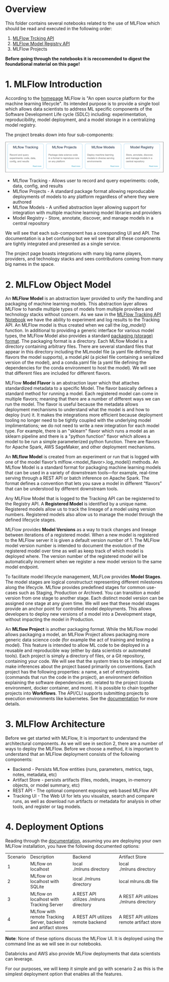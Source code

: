 # Overview

This folder contains several notebooks related to the use of MLFlow which should be read and executed in the following order:

1. [MLFlow Trcking API](MLFlow%20Tracking%20Api.ipynb)
2. [MLFlow Model Registry API](MLFLow%20MModel%20Registry%20API.ipynb)
3. MLFlow Projects

**Before going through the notebooks it is reccomended to digest the foundational material on this page!**

# 1. MLFlow Introduction

According to the [homepage](https://mlflow.org/) MLFlow is "An open source platform for the machine learning lifecycle". Its intended purpose is to provide a single tool which allows data scientists to address ML specific components of the Software Development Life cycle (SDLC) including: experimentation, reproducibility, model deployment, and a model storage in a centralizing model registry.

The project breaks down into four sub-components:

<center><img src="images/mlflow_components.png"></center>

- MLflow Tracking - Allows user to record and query experiments: code, data, config, and results
- MLflow Projects - A standard package format allowing reproducable deployments of models to any platform regardless of where they were authored
- MLflow Models - A unified abstraction layer allowing support for integration with multiple machine learning model libraries and providers
- Model Registry - Store, annotate, discover, and manage models in a central repository

We will see that each sub-component has a coresponding UI and API. The documentation is a bet confusing but we wil see that all these components are tightly integrated and presented as a single service.

The project page boasts integrations with many big name players, providers, and technology stacks and sees contributions coming from many big names in the space.

# 2. MLFLow Object Model

An **MLFlow Model** is an abstraction layer provided to unify the handling and packaging of machine learning models. This abstraction layer allows MLFlow to handle multiple types of models from multiple providers and technology stacks without concern. As we saw in the [MLFlow Tracking API Notebook](MLFLlow%20Tracking%20API.ipynb) we have the ability to experiment and log results to the Tracking API. An MLFlow model is thus created when we call the *log_model()* function. In additional to providing a generic interface for various model types, the MLFlow Model also provides a standard [packaging (storage) format](https://mlflow.org/docs/latest/models.html). The packaging format is a directory. Each MLflow Model is a directory containing arbitrary files. There are several standard files that appear in this directory including the MLmodel file (a yaml file defining the flavors the model supports), a model.pkl (a pickel file containing a serialized version of the model), and a conda.yaml file (a yaml file defining the dependencies for the conda environment to host the model). We will see that different files are included for different flavors.

MLFlow **Model Flavor** is an abstraction layer which that attaches standardized metadata to a specific Model. The flavor basically defines a standard method for running a model. Each registered model can come in multiple flavors; meaning that there are a number of different ways we can run the model. The flavor is useful because the metadata allows deployment mechanisms to understand what the model is and how to deploy (run) it. It makes the integrations more efficient because deployment tooling no longer need to be tightly coupled with the underlying model implimentations; we do not need to write a new integration for each model type. For example, there is an "sklearn" flavor which runs a model as an sklearn pipeline and there is a "python function" flavor which allows a model to be run a simple parameterized python function. There are flavors for Apache Spark, AWS SageMaker, and other deployment mechanisms.

An **MLflow Model** is created from an experiment or run that is logged with one of the model flavor’s mlflow.<model_flavor>.log_model() methods. An MLflow Model is a standard format for packaging machine learning models that can be used in a variety of downstream tools—for example, real-time serving through a REST API or batch inference on Apache Spark. The format defines a convention that lets you save a model in different “flavors” that can be understood by different downstream tools.

Any MLFlow Model that is logged to the Tracking API can be registerred to the Registry API. A **Registered Model** is identified by a unique name. Registered models allow us to track the lineage of a model using version numbers. Registered models also allow us to manage the model through the defined lifecycle stages.

MLFlow provides **Model Versions** as a way to track changes and lineage between iterations of a registered model. When a new model is registered to the MLFlow server it is given a default version number of 1. The MLFlow model version number is intended to document the evolution of the registered model over time as well as keep track of which model is deployed where. The version number of the registered model will be automatically increment when we register a new model version to the same model endpoint.

To facilitate model lifecycle management, MLFLow provides **Model Stages**. The model stages are logical constructuct representing different milestones along the lifecycle. MLflow provides predefined stages for common use-cases such as Staging, Production or Archived. You can transition a model version from one stage to another stage. Each distinct model version can be assigned one stage at any given time. We will see that these model stages provide an anchor point for controlled model deployments. This allows developers to deploy new versions of a model into a Development stage, without impacting the model in Production.

An **MLflow Project** is another packaging format. While the MLFlow model allows packaging a model, an MLFlow Project allows packaging more generic data science code (for example the act of training and testing a model). This feature is intended to allow ML code to be deployed in a reusable and reproducible way (either by data scientists or automated tools). Each project is simply a directory of files, or a Git repository, containing your code. We will see that the system tries to be intelegent and make inferences about the project based primarily on conventions. Each project has the following properties: a name, a set of entrypoints (commands that run the code in the project), an environment definition explaining the software dependencies etc. related to the project (conda environment, docker container, and more). It is possible to chain together projects into **Workflows**. The API/CLI supports submitting projects to execution environments like kubernetes. See the [documentation](https://mlflow.org/docs/latest/projects.html) for more details.

# 3. MLFlow Architecture

Before we get started with MLFlow, It is important to understand the architectural components. As we will see in section 2, there are a number of ways to deploy the MLFlow. Before we choose a method, it is important to understand that an MLFlow deployment consists of the following components:
- Backend - Persists MLflow entities (runs, parameters, metrics, tags, notes, metadata, etc)
- Artifact Store - persists artifacts (files, models, images, in-memory objects, or model summary, etc)
- REST API - The optional component exposing web based MLFlow API
- Tracking UI - The Web UI for lets you visualize, search and compare runs, as well as download run artifacts or metadata for analysis in other tools, and register or tag models.

# 4. Deployment Options

Reading through the [documentation](https://mlflow.org/docs/latest/tracking.html), assuming you are deploying your own MLFlow installation, you have the following documented options:

<table >
	<tbody>
		<tr>
			<td>Scenario</td>
			<td>Description</td>
			<td>Backend</td>
			<td>Artifact Store</td>
		</tr>
		<tr>
			<td>1</td>
			<td>MLflow on localhost</td>
			<td>local ./mlruns&nbsp;directory</td>
			<td>local ./mlruns&nbsp;directory</td>
		</tr>
		<tr>
			<td>2</td>
			<td>MLflow on localhost with SQLite</td>
			<td>local ./mlruns directory</td>
			<td>local mlruns.db file</td>
		</tr>
		<tr>
			<td>3</td>
			<td>MLflow on localhost with Tracking Server</td>
			<td>A REST API utilizes&nbsp;./mlruns directory</td>
			<td>A REST API utilizes ./mlruns directory</td>
		</tr>
		<tr>
			<td>4</td>
			<td>MLflow with remote Tracking Server, backend and artifact stores</td>
			<td>A REST API utilizes remote backend</td>
			<td>A REST API utilizes remote artifact store</td>
		</tr>
	</tbody>
</table>

**Note**: None of these options discuss the MLFlow UI. It is deployed using the command line as we will see in our notebooks.

Databricks and AWS also provide MLFlow deployments that data scientists can leverage.

For our purposes, we will keep it simple and go with scenario 2 as this is the simplest deployment option that enables all the features.